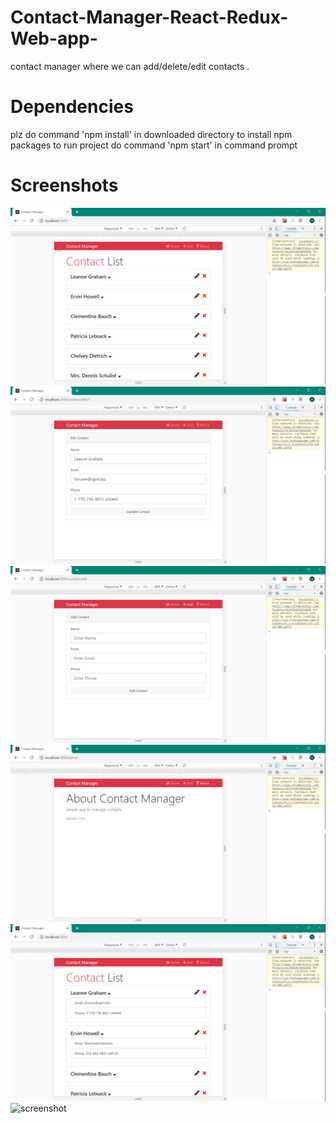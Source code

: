# Contact-Manager-React-Redux-Web-app-
contact manager where we can add/delete/edit contacts .
# Dependencies  
plz do command 'npm install' in downloaded directory to install npm packages
to run project do command 'npm start' in command prompt
# Screenshots
![screenshot](screenshots/s1.png "project")
![screenshot](screenshots/s2.png "project")
![screenshot](screenshots/s3.png "project")
![screenshot](screenshots/s4.png "project")
![screenshot](screenshots/s5.png "project")
![screenshot](screenshots/s6.png "project")
